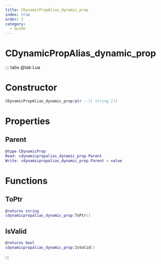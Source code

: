 ```yaml
---
title: CDynamicPropAlias_dynamic_prop
index: true
order: 2
category:
  - Guide
---
```


# CDynamicPropAlias_dynamic_prop

::: tabs
@tab Lua
# Constructor
```lua
CDynamicPropAlias_dynamic_prop(ptr --[[ string ]])
```
# Properties
## Parent 
```lua
@type CDynamicProp
Read: cdynamicpropalias_dynamic_prop.Parent
Write: cdynamicpropalias_dynamic_prop.Parent = value
```
# Functions
## ToPtr
```lua
@returns string
cdynamicpropalias_dynamic_prop:ToPtr()
```
## IsValid
```lua
@returns bool
cdynamicpropalias_dynamic_prop:IsValid()
```

:::